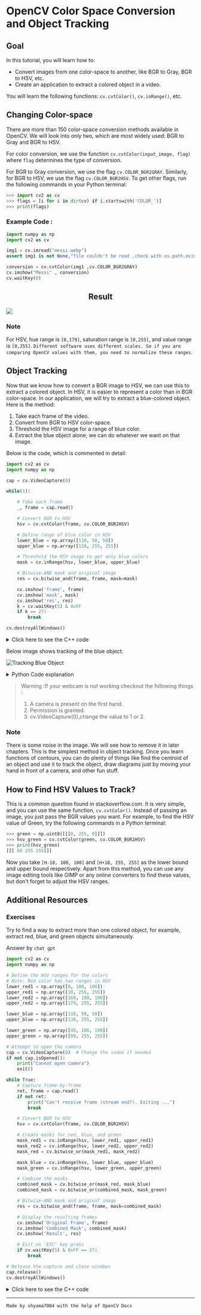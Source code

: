 # OpenCV Color Space Conversion and Object Tracking

## Goal
In this tutorial, you will learn how to:
- Convert images from one color-space to another, like BGR to Gray, BGR to HSV, etc.
- Create an application to extract a colored object in a video.

You will learn the following functions: `cv.cvtColor()`, `cv.inRange()`, etc.

## Changing Color-space
There are more than 150 color-space conversion methods available in OpenCV. We will look into only two, which are most widely used: BGR to Gray and BGR to HSV.

For color conversion, we use the function `cv.cvtColor(input_image, flag)` where `flag` determines the type of conversion.

For BGR to Gray conversion, we use the flag `cv.COLOR_BGR2GRAY`. Similarly, for BGR to HSV, we use the flag `cv.COLOR_BGR2HSV`. To get other flags, run the following commands in your Python terminal:

```python
>>> import cv2 as cv
>>> flags = [i for i in dir(cv) if i.startswith('COLOR_')]
>>> print(flags)
```
### Example Code :
```py
import numpy as np
import cv2 as cv

img1 = cv.imread("messi.webp") 
assert img1 is not None,"file couldn't be read ,check with os.path.exists()"

conversion = cv.cvtColor(img1 ,cv.COLOR_BGR2GRAY)
cv.imshow("Messi" , conversion)
cv.waitKey(0)
```

<div align="center"><h2><strong>Result</strong></h2></div>

<div align="cener"><img src="https://private-user-images.githubusercontent.com/85214856/354307888-7ccd4839-838a-4371-83f5-c6f392061cd6.jpeg?jwt=eyJhbGciOiJIUzI1NiIsInR5cCI6IkpXVCJ9.eyJpc3MiOiJnaXRodWIuY29tIiwiYXVkIjoicmF3LmdpdGh1YnVzZXJjb250ZW50LmNvbSIsImtleSI6ImtleTUiLCJleHAiOjE3MjI1MzA3NDYsIm5iZiI6MTcyMjUzMDQ0NiwicGF0aCI6Ii84NTIxNDg1Ni8zNTQzMDc4ODgtN2NjZDQ4MzktODM4YS00MzcxLTgzZjUtYzZmMzkyMDYxY2Q2LmpwZWc_WC1BbXotQWxnb3JpdGhtPUFXUzQtSE1BQy1TSEEyNTYmWC1BbXotQ3JlZGVudGlhbD1BS0lBVkNPRFlMU0E1M1BRSzRaQSUyRjIwMjQwODAxJTJGdXMtZWFzdC0xJTJGczMlMkZhd3M0X3JlcXVlc3QmWC1BbXotRGF0ZT0yMDI0MDgwMVQxNjQwNDZaJlgtQW16LUV4cGlyZXM9MzAwJlgtQW16LVNpZ25hdHVyZT01NzQwZjEwNjMzMjY1OGU1Mjk3Zjk2OTRhNWRiOTAzZDZiZDRlOWNkY2I5Njg2ZmQ2Y2E0M2NkZWI0YWU1M2Y5JlgtQW16LVNpZ25lZEhlYWRlcnM9aG9zdCZhY3Rvcl9pZD0wJmtleV9pZD0wJnJlcG9faWQ9MCJ9.k52-VV-AZ86FtwUx7m9nZMSX3o4cB0DIx_-RSPqWI8o" ></div>

### Note
For HSV, hue range is `[0,179]`, saturation range is `[0,255]`, and value range is `[0,255]`. `Different software uses different scales. So if you are comparing OpenCV values with them, you need to normalize these ranges`.

## Object Tracking
Now that we know how to convert a BGR image to HSV, we can use this to extract a colored object. In HSV, it is easier to represent a color than in BGR color-space. In our application, we will try to extract a blue-colored object. Here is the method:

1. Take each frame of the video.
2. Convert from BGR to HSV color-space.
3. Threshold the HSV image for a range of blue color.
4. Extract the blue object alone; we can do whatever we want on that image.

Below is the code, which is commented in detail:

```python
import cv2 as cv
import numpy as np

cap = cv.VideoCapture(0)

while(1):

    # Take each frame
    _, frame = cap.read()

    # Convert BGR to HSV
    hsv = cv.cvtColor(frame, cv.COLOR_BGR2HSV)

    # Define range of blue color in HSV
    lower_blue = np.array([110, 50, 50])
    upper_blue = np.array([130, 255, 255])

    # Threshold the HSV image to get only blue colors
    mask = cv.inRange(hsv, lower_blue, upper_blue)

    # Bitwise-AND mask and original image
    res = cv.bitwise_and(frame, frame, mask=mask)

    cv.imshow('frame', frame)
    cv.imshow('mask', mask)
    cv.imshow('res', res)
    k = cv.waitKey(5) & 0xFF
    if k == 27:
        break

cv.destroyAllWindows()
```
<details>
    <summary>Click here to see the C++ code</summary>

```cpp
#include <opencv2/opencv.hpp>

int main() {
    // Open the default camera
    cv::VideoCapture cap(0);

    // Check if camera opened successfully
    if (!cap.isOpened()) {
        std::cout << "Error: Could not open camera" << std::endl;
        return -1;
    }

    while (true) {
        cv::Mat frame;
        
        // Capture frame-by-frame
        cap >> frame;

        // If the frame is empty, break immediately
        if (frame.empty()) break;

        // Convert from BGR to HSV
        cv::Mat hsv;
        cv::cvtColor(frame, hsv, cv::COLOR_BGR2HSV);

        // Define the range of blue color in HSV
        cv::Scalar lower_blue(110, 50, 50);
        cv::Scalar upper_blue(130, 255, 255);

        // Threshold the HSV image to get only blue colors
        cv::Mat mask;
        cv::inRange(hsv, lower_blue, upper_blue, mask);

        // Bitwise-AND mask and original image
        cv::Mat res;
        cv::bitwise_and(frame, frame, res, mask);

        // Display the resulting frames
        cv::imshow("frame", frame);
        cv::imshow("mask", mask);
        cv::imshow("res", res);

        // Wait for 'Esc' key press for 5 ms. If 'Esc' is pressed, break the loop
        if (cv::waitKey(5) == 27) break;
    }

    // Release the camera and destroy all windows
    cap.release();
    cv::destroyAllWindows();

    return 0;
}
```
</details>

Below image shows tracking of the blue object:

![Tracking Blue Object](https://docs.opencv.org/4.x/frame.jpg)<br>
<details>
<summary>Python Code explanation</summary>
    
`Explanation in detail`

This code captures video from your webcam and processes each frame to detect blue objects. Here’s a step-by-step explanation of the code:

1. **Import Libraries:**
   ```python
   import cv2 as cv
   import numpy as np
   ```
   - `cv2`: OpenCV library for computer vision tasks.
   - `numpy`: Library for numerical operations in Python.

2. **Capture Video:**
   ```python
   cap = cv.VideoCapture(0)
   ```
   - `cv.VideoCapture(0)`: Initializes video capture with the default camera (usually the webcam).

3. **Process Each Frame in a Loop:**
   ```python
   while(1):
   ```

4. **Capture Frame:**
   ```python
   _, frame = cap.read()
   ```
   - `cap.read()`: Reads a frame from the video capture.
   - `_` (underscore): Ignored value, since `cap.read()` returns two values (ret, frame) but we only need the frame.

5. **Convert Frame from BGR to HSV:**
   ```python
   hsv = cv.cvtColor(frame, cv.COLOR_BGR2HSV)
   ```
   - `cv.cvtColor(frame, cv.COLOR_BGR2HSV)`: Converts the frame from BGR color space to HSV color space. HSV (Hue, Saturation, Value) is better for color detection.

6. **Define Range for Blue Color in HSV:**
   ```python
   lower_blue = np.array([110, 50, 50])
   upper_blue = np.array([130, 255, 255])
   ```
   - `np.array([110, 50, 50])`: Lower bound of blue color in HSV.
   - `np.array([130, 255, 255])`: Upper bound of blue color in HSV.

7. **Threshold the HSV Image to Get Only Blue Colors:**
   ```python
   mask = cv.inRange(hsv, lower_blue, upper_blue)
   ```
   - `cv.inRange(hsv, lower_blue, upper_blue)`: Creates a mask where blue colors are white (255) and other colors are black (0).

8. **Bitwise-AND Mask and Original Image:**
   ```python
   res = cv.bitwise_and(frame, frame, mask=mask)
   ```
   - `cv.bitwise_and(frame, frame, mask=mask)`: Applies the mask to the original frame, keeping only the blue regions.

For more details click on : [Argument explanation](https://github.com/shyama7004/OpenCV-Personal-Documentation/blob/main/More%20Explanation/21.1.md)

9. **Display Frames:**
   ```python
   cv.imshow('frame', frame)
   cv.imshow('mask', mask)
   cv.imshow('res', res)
   ```
   - `cv.imshow('frame', frame)`: Displays the original frame.
   - `cv.imshow('mask', mask)`: Displays the mask.
   - `cv.imshow('res', res)`: Displays the result of bitwise AND operation.

10. **Exit on 'Esc' Key Press:**
    ```python
    k = cv.waitKey(5) & 0xFF
    if k == 27:
        break
    ```
    - `cv.waitKey(5)`: Waits for a key event for 5 milliseconds.
    - `k == 27`: Checks if the 'Esc' key (ASCII 27) is pressed. If so, breaks the loop.
    - `& 0xFF`: This is a `bitwise AND` operation with the hexadecimal value 0xFF (binary 11111111). In Python, hexadecimal values are prefixed with `0x`.

`0xFF` is a mask that selects the last `8 bits` (rightmost byte) of the integer value returned by cv2.waitKey(). This is done to ensure platform-independent key press detection.

11. **Release Resources:**
    ```python
    cv.destroyAllWindows()
    ```
    - `cv.destroyAllWindows()`: Closes all OpenCV windows.

In summary, this code captures video from the webcam, processes each frame to detect blue objects using HSV color space, and displays the original frame, the mask, and the result where only blue regions are visible. The loop continues until the 'Esc' key is pressed.
</details>

> Warning :If your webcam is not working checkout the following things :<br>
> 1. A camera is present on the first hand.<br>
> 2. Permission is granted.<br>
> 3. cv.VideoCapture(0),change the value to 1 or 2.<br>
### Note
There is some noise in the image. We will see how to remove it in later chapters. This is the simplest method in object tracking. Once you learn functions of contours, you can do plenty of things like find the centroid of an object and use it to track the object, draw diagrams just by moving your hand in front of a camera, and other fun stuff.

## How to Find HSV Values to Track?
This is a common question found in stackoverflow.com. It is very simple, and you can use the same function, `cv.cvtColor()`. Instead of passing an image, you just pass the BGR values you want. For example, to find the HSV value of Green, try the following commands in a Python terminal:

```python
>>> green = np.uint8([[[0, 255, 0]]])
>>> hsv_green = cv.cvtColor(green, cv.COLOR_BGR2HSV)
>>> print(hsv_green)
[[[ 60 255 255]]]
```

Now you take `[H-10, 100, 100]` and `[H+10, 255, 255]` as the lower bound and upper bound respectively. Apart from this method, you can use any image editing tools like GIMP or any online converters to find these values, but don't forget to adjust the HSV ranges.

## Additional Resources
### Exercises
Try to find a way to extract more than one colored object, for example, extract red, blue, and green objects simultaneously.

Answer by `chat gpt`

```py
import cv2 as cv
import numpy as np

# Define the HSV ranges for the colors
# Note: Red color has two ranges in HSV
lower_red1 = np.array([0, 100, 100])
upper_red1 = np.array([10, 255, 255])
lower_red2 = np.array([160, 100, 100])
upper_red2 = np.array([179, 255, 255])

lower_blue = np.array([110, 50, 50])
upper_blue = np.array([130, 255, 255])

lower_green = np.array([40, 100, 100])
upper_green = np.array([80, 255, 255])

# Attempt to open the camera
cap = cv.VideoCapture(0)  # Change the index if needed
if not cap.isOpened():
    print("Cannot open camera")
    exit()

while True:
    # Capture frame-by-frame
    ret, frame = cap.read()
    if not ret:
        print("Can't receive frame (stream end?). Exiting ...")
        break

    # Convert BGR to HSV
    hsv = cv.cvtColor(frame, cv.COLOR_BGR2HSV)

    # Create masks for red, blue, and green
    mask_red1 = cv.inRange(hsv, lower_red1, upper_red1)
    mask_red2 = cv.inRange(hsv, lower_red2, upper_red2)
    mask_red = cv.bitwise_or(mask_red1, mask_red2)

    mask_blue = cv.inRange(hsv, lower_blue, upper_blue)
    mask_green = cv.inRange(hsv, lower_green, upper_green)

    # Combine the masks
    combined_mask = cv.bitwise_or(mask_red, mask_blue)
    combined_mask = cv.bitwise_or(combined_mask, mask_green)

    # Bitwise-AND mask and original image
    res = cv.bitwise_and(frame, frame, mask=combined_mask)

    # Display the resulting frames
    cv.imshow('Original Frame', frame)
    cv.imshow('Combined Mask', combined_mask)
    cv.imshow('Result', res)

    # Exit on 'ESC' key press
    if cv.waitKey(5) & 0xFF == 27:
        break

# Release the capture and close windows
cap.release()
cv.destroyAllWindows()
```
<details>
<summary>Click here to see the C++ code</summary>

```cpp
#include <opencv2/opencv.hpp>
#include <iostream>

int main() {
    // Open the camera (index 1)
    cv::VideoCapture cap(1);
    if (!cap.isOpened()) {
        std::cout << "Bahiya camera kam nhi kar rha" << std::endl;
        return -1;
    }

    while (true) {
        cv::Mat frame;
        bool ret = cap.read(frame);
        if (!ret) {
            std::cout << "Bhaiya mai pagal ho chuka" << std::endl;
            break;
        }

        // Convert from BGR to HSV
        cv::Mat hsv;
        cv::cvtColor(frame, hsv, cv::COLOR_BGR2HSV);

        // Define the range of red color in HSV
        cv::Scalar lower_red1(0, 100, 100);
        cv::Scalar upper_red1(10, 255, 255);
        cv::Scalar lower_red2(160, 100, 100);
        cv::Scalar upper_red2(179, 255, 255);

        // Define the range of blue color in HSV
        cv::Scalar lower_blue(110, 50, 50);
        cv::Scalar upper_blue(130, 255, 255);

        // Define the range of green color in HSV
        cv::Scalar lower_green(40, 100, 100);
        cv::Scalar upper_green(80, 255, 255);

        // Create masks for red, blue, and green colors
        cv::Mat mask_red1, mask_red2, mask_red, mask_blue, mask_green;
        cv::inRange(hsv, lower_red1, upper_red1, mask_red1);
        cv::inRange(hsv, lower_red2, upper_red2, mask_red2);
        cv::bitwise_or(mask_red1, mask_red2, mask_red);

        cv::inRange(hsv, lower_blue, upper_blue, mask_blue);
        cv::inRange(hsv, lower_green, upper_green, mask_green);

        // Combine the masks
        cv::Mat combined_mask;
        cv::bitwise_or(mask_red, mask_blue, combined_mask);
        cv::bitwise_or(combined_mask, mask_green, combined_mask);

        // Bitwise-AND mask and original image
        cv::Mat res;
        cv::bitwise_and(frame, frame, res, combined_mask);

        // Display the results
        cv::imshow("frame", frame);
        cv::imshow("mask", combined_mask);
        cv::imshow("res", res);

        // Exit on 'Esc' key press
        if (cv::waitKey(5) == 27) break;
    }

    // Release the camera and destroy all windows
    cap.release();
    cv::destroyAllWindows();

    return 0;
}
```
</details>

---
```
Made by shyama7004 with the help of OpenCV Docs
